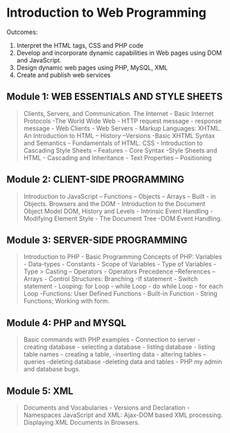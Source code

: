 # Introduction to Web Programming

Outcomes:
1. Interpret the HTML tags, CSS and PHP code
2. Develop and incorporate dynamic capabilities in Web pages using DOM and JavaScript.
3. Design dynamic web pages using PHP, MySQL, XML
4. Create and publish web services

## Module 1: WEB ESSENTIALS AND STYLE SHEETS
> Clients, Servers, and Communication. The Internet - Basic Internet Protocols -The World Wide Web - HTTP request message - response message - Web Clients - Web Servers - Markup Languages: XHTML. An Introduction to HTML – History –Versions -Basic XHTML Syntax and Semantics - Fundamentals of HTML. CSS - Introduction to Cascading Style Sheets – Features - Core Syntax -Style Sheets and HTML - Cascading and Inheritance - Text Properties – Positioning


## Module 2: CLIENT-SIDE PROGRAMMING
> Introduction to JavaScript – Functions – Objects – Arrays – Built - in Objects. Browsers and the DOM - Introduction to the Document Object Model DOM, History and Levels - Intrinsic Event Handling - Modifying Element Style - The Document Tree -DOM Event Handling.


## Module 3: SERVER-SIDE PROGRAMMING
> Introduction to PHP - Basic Programming Concepts of PHP: Variables - Data-types - Constants - Scope of Variables - Type of Variables - Type >  Casting – Operators - Operators
Precedence –References – Arrays - Control Structures: Branching -If statement - Switch statement - Looping: for Loop - while Loop - do while Loop - for each Loop -Functions: User Defined Functions - Built-in Function - String Functions; Working with form.


## Module 4: PHP and MYSQL
> Basic commands with PHP examples - Connection to server - creating database - selecting a database - listing database - listing table names - creating a table, -inserting data - altering tables – queries -deleting database -deleting data and tables - PHP my admin and database bugs.


## Module 5: XML
> Documents and Vocabularies - Versions and Declaration -Namespaces JavaScript and XML: Ajax-DOM based XML processing. Displaying XML Documents in Browsers.
